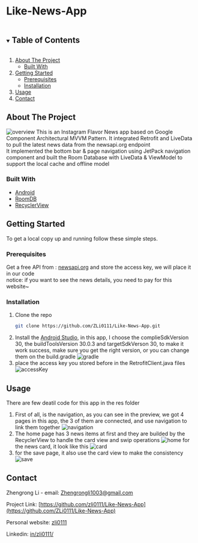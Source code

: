 # Like-News-App

<!-- TABLE OF CONTENTS -->
<details open="open">
  <summary><h2 style="display: inline-block">Table of Contents</h2></summary>
  <ol>
    <li>
      <a href="#about-the-project">About The Project</a>
      <ul>
        <li><a href="#built-with">Built With</a></li>
      </ul>
    </li>
    <li>
      <a href="#getting-started">Getting Started</a>
      <ul>
        <li><a href="#prerequisites">Prerequisites</a></li>
        <li><a href="#installation">Installation</a></li>
      </ul>
    </li>
    <li><a href="#usage">Usage</a></li>
    <li><a href="#contact">Contact</a></li>
  </ol>
</details>



<!-- ABOUT THE PROJECT -->
## About The Project

![overview](./images/overview.gif)
This is an Instagram Flavor News app based on Google Component Architectural MVVM Pattern. It integrated Retrofit and LiveData to pull the latest news data from the newsapi.org endpoint 
<br />
It implemented the bottom bar & page navigation using JetPack navigation component and built the Room Database with LiveData & ViewModel to support the local cache and offline model

### Built With

* [Android](https://www.android.com/)
* [RoomDB](https://developer.android.com/reference/android/arch/persistence/room/RoomDatabase)
* [RecyclerView](https://developer.android.com/guide/topics/ui/layout/recyclerview?gclid=CjwKCAjwmqKJBhAWEiwAMvGt6Kzwlidyn4IJUoru97gltQJakMUNghqFKyGdjASw2XSs2kseG8umDhoCr38QAvD_BwE&gclsrc=aw.ds)



<!-- GETTING STARTED -->
## Getting Started

To get a local copy up and running follow these simple steps.

### Prerequisites

Get a free API from : [newsapi.org](https://newsapi.org/) and store the access key, we will place it in our code
<br/>
  notice: if you want to see the news details, you need to pay for this website~ 

### Installation

1. Clone the repo
   ```sh
   git clone https://github.com/ZLi0111/Like-News-App.git
   ```
2. Install the [Android Studio](https://developer.android.com/studio/?gclid=CjwKCAjwmqKJBhAWEiwAMvGt6OXb0baIE7xg2GTa0by-344TLk0WCvg2tzSMAJXbsjzqb06ao0AblRoC3uEQAvD_BwE&gclsrc=aw.ds), in this app, I choose the complieSdkVersion 30, the buildToolsVersion 30.0.3 and targetSdkVerson 30, to make it work success, make sure you get the right version, or you can change them on the build.gradle
 ![gradle](images/gradle.png)
3. place the access key you stored before in the RetrofitClient.java files
   ![accessKey](./images/accessKey.png)


<!-- USAGE EXAMPLES -->
## Usage

There are few deatil code for this app in the res folder
1. First of all, is the navigation, as you can see in the preview, we got 4 pages in this app, the 3 of them are connected, and use navigation to link them together ![navigation](images/navigation.png)
2. The home page has 3 news items at first and they are builded by the RecyclerView to handle the card view and swip operations
   ![home](./images/home.png) for the news card, it look like this ![card](./images/card.png)
3. for the save page, it also use the card view to make the consistency ![save](./images/save.png)





<!-- CONTACT -->
## Contact

Zhengrong Li - email: Zhengrongli1003@gmail.com

Project Link: [https://github.com/zli0111/Like-News-App](https://github.com/ZLi0111/Like-News-App)

Personal website: [zli0111](http://zli0111.com)

Linkedin: [in/zli0111/](https://www.linkedin.com/in/zli0111/)






